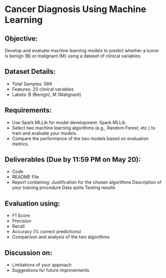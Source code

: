 # Cancer Diagnosis Using Machine Learning

## Objective:
  Develop and evaluate machine learning models to predict whether a tumor is benign (B) or malignant (M) using a dataset of clinical variables.

## Dataset Details:
- Total Samples: 569
- Features: 20 clinical variables
- Labels: B (Benign), M (Malignant)

## Requirements:
- Use Spark MLLib for model development: Spark MLLib
- Select two machine learning algorithms (e.g., Random Forest, etc.) to train and evaluate your models.
- Compare the performance of the two models based on evaluation metrics.

## Deliverables (Due by 11:59 PM on May 20):
- Code
- README File
- Report containing:
  Justification for the chosen algorithms
  Description of your training procedure
  Data splits
  Testing results

## Evaluation using:
- F1 Score
- Precision
- Recall
- Accuracy (% correct predictions)
- Comparison and analysis of the two algorithms

## Discussion on:
- Limitations of your approach
- Suggestions for future improvements
